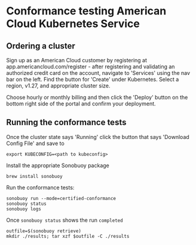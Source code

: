 # Conformance testing American Cloud Kubernetes Service

## Ordering a cluster

Sign up as an American Cloud customer by registering at app.americancloud.com/register - after registering and validating an authorized credit 
card on the account, navigate to 'Services' using the nav bar on the left. Find the button for 'Create' under Kubernetes. Select a region, v1.27, 
and appropriate cluster size.

Choose hourly or monthly billing and then click the 'Deploy' button on the bottom right side of the portal and confirm your deployment.

## Running the conformance tests

Once the cluster state says 'Running' click the button that says 'Download Config File' and save to <path to kubeconfig>

```shell
export KUBECONFIG=<path to kubeconfig>
```

Install the appropriate Sonobuoy package

```shell
brew install sonobuoy
```

Run the conformance tests:

```shell
sonobuoy run --mode=certified-conformance
sonobuoy status
sonobuoy logs
```

Once `sonobuoy status` shows the run `completed`

```shell
outfile=$(sonobuoy retrieve)
mkdir ./results; tar xzf $outfile -C ./results
```
